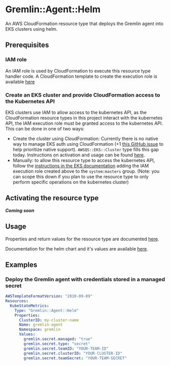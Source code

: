 # Gremlin::Agent::Helm

An AWS CloudFormation resource type that deploys the Gremlin agent into EKS clusters using helm.

## Prerequisites

### IAM role
An IAM role is used by CloudFormation to execute this resource type handler code.
A CloudFormation template to create the execution role is available
[here](./execution-role.template.yaml)

### Create an EKS cluster and provide CloudFormation access to the Kubernetes API
EKS clusters use IAM to allow access to the kubernetes API, as the CloudFormation resource types in this project
interact with the kubernetes API, the IAM execution role must be granted access to the kubernetes API. This can be done
in one of two ways:
* Create the cluster using CloudFormation: Currently there is no native way to manage EKS auth using CloudFormation
  (+1 [this GitHub issue](https://github.com/aws/containers-roadmap/issues/554) to help prioritize native support).
  `AWSQS::EKS::Cluster` type fills this gap today. Instructions on activation and usage can be found
  [here](https://github.com/aws-quickstart/quickstart-amazon-eks-cluster-resource-provider/blob/main/README.md).
* Manually: to allow this resource type to access the kubernetes API, follow the
  [instructions in the EKS documentation](https://docs.aws.amazon.com/eks/latest/userguide/add-user-role.html) adding
  the IAM execution role created above to the `system:masters` group. (Note: you can scope this down if you plan to use
  the resource type to only perform specific operations on the kubernetes cluster)

## Activating the resource type
***Coming soon***

## Usage
Properties and return values for the resource type are documented [here](./docs/README.md).

Documentation for the helm chart and it's values are available [here](https://github.com/gremlin/helm/blob/master/gremlin/README.md).

## Examples

### Deploy the Gremlin agent with credentials stored in a managed secret
```yaml
AWSTemplateFormatVersion: "2010-09-09"
Resources:
  KubeStateMetrics:
    Type: "Gremlin::Agent::Helm"
    Properties:
      ClusterID: my-cluster-name
      Name: gremlin-agent
      Namespace: gremlin
      Values:
        gremlin.secret.managed: "true"
        gremlin.secret.type: "secret"
        gremlin.secret.teamID: "YOUR-TEAM-ID"
        gremlin.secret.clusterID: "YOUR-CLUSTER-ID"
        gremlin.secret.teamSecret: "YOUR-TEAM-SECRET"
```
